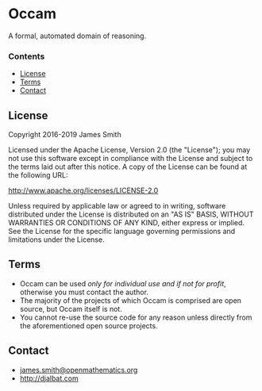 # Occam

A formal, automated domain of reasoning.

### Contents

- [License](#license)
- [Terms](#terms)
- [Contact](#contact)

## License

Copyright 2016-2019 James Smith

Licensed under the Apache License, Version 2.0 (the "License"); you may not use this software except in compliance with the License and subject to the terms laid out after this notice. A copy of the License can be found at the following URL:

   http://www.apache.org/licenses/LICENSE-2.0

Unless required by applicable law or agreed to in writing, software distributed under the License is distributed on an "AS IS" BASIS, WITHOUT WARRANTIES OR CONDITIONS OF ANY KIND, either express or implied. See the License for the specific language governing permissions and limitations under the License.

## Terms

* Occam can be used *only for individual use and if not for profit*, otherwise you must contact the author.
* The majority of the projects of which Occam is comprised are open source, but Occam itself is not.
* You cannot re-use the source code for any reason unless directly from the aforementioned open source projects.

## Contact

* james.smith@openmathematics.org
* http://djalbat.com
